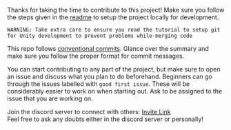 Thanks for taking the time to contribute to this project! Make sure you follow the steps given in the [readme](/README.md#getting-started) to setup the project locally for development.

```WARNING: Take extra care to ensure you read the tutorial to setup git for Unity development to prevent problems while merging code```

This repo follows [conventional commits](https://www.conventionalcommits.org/en/v1.0.0/#summary). Glance over the summary and make sure you follow the proper format for commit messages.

You can start contributing to any part of the project, but make sure to open an issue and discuss what you plan to do beforehand. Beginners can go through the issues labelled with `good first issue`. These will be considerably easier to work on when starting out. Ask to be assigned to the issue that you are working on.

Join the discord server to connect with others: [Invite Link](https://discord.gg/ynmKETw9sh) <br />
Feel free to ask any doubts either in the discord server or personally!
